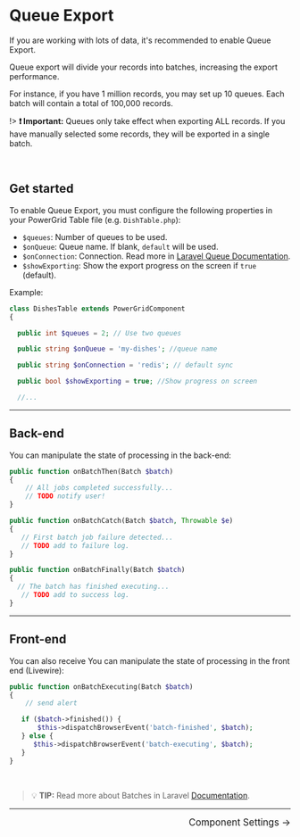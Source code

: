 # Queue Export

If you are working with lots of data, it's recommended to enable Queue Export.

Queue export will divide your records into batches, increasing the export performance.

For instance, if you have 1 million records, you may set up 10 queues. Each batch will contain a total of 100,000 records.

!> **❗ Important:** Queues only take effect when exporting ALL records. If you have manually selected some records, they will be exported in a single batch.

<br/>

## Get started

To enable Queue Export, you must configure the following properties in your PowerGrid Table file (e.g. `DishTable.php`):

- `$queues`: Number of queues to be used.
- `$onQueue`: Queue name. If blank, `default` will be used.
- `$onConnection`: Connection. Read more in [Laravel Queue Documentation](https://laravel.com/docs/8.x/queues#introduction).
- `$showExporting`: Show the export progress on the screen if `true` (default).

Example:

```php
class DishesTable extends PowerGridComponent
{

  public int $queues = 2; // Use two queues

  public string $onQueue = 'my-dishes'; //queue name

  public string $onConnection = 'redis'; // default sync

  public bool $showExporting = true; //Show progress on screen

  //...
```

---

## Back-end

You can manipulate the state of processing in the back-end:

```php
public function onBatchThen(Batch $batch)
{
    // All jobs completed successfully...
    // TODO notify user!
}

public function onBatchCatch(Batch $batch, Throwable $e)
{
   // First batch job failure detected...
   // TODO add to failure log.
}

public function onBatchFinally(Batch $batch)
{
  // The batch has finished executing...  
   // TODO add to success log.
}
```

---

## Front-end

You can also receive You can manipulate the state of processing in the front end (Livewire):

```php
public function onBatchExecuting(Batch $batch)
{
    // send alert

   if ($batch->finished()) {
       $this->dispatchBrowserEvent('batch-finished', $batch);
   } else {
      $this->dispatchBrowserEvent('batch-executing', $batch);
   }   
}
```

<br/>

> 💡 **TIP:**  Read more about Batches in Laravel [Documentation](https://laravel.com/docs/8.x/queues#inspecting-batches).

<hr/>
<footer style="float: right; font-size: larger">
    <span><a style="text-decoration: none;" href="#/table/component-settings">Component Settings →</a></span>
</footer>

